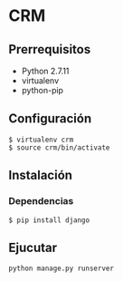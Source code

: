 # CRM

## Prerrequisitos
- Python 2.7.11
- virtualenv
- python-pip

## Configuración
```
$ virtualenv crm
$ source crm/bin/activate
```

## Instalación
### Dependencias
```
$ pip install django
```

## Ejucutar
```
python manage.py runserver
```
 
